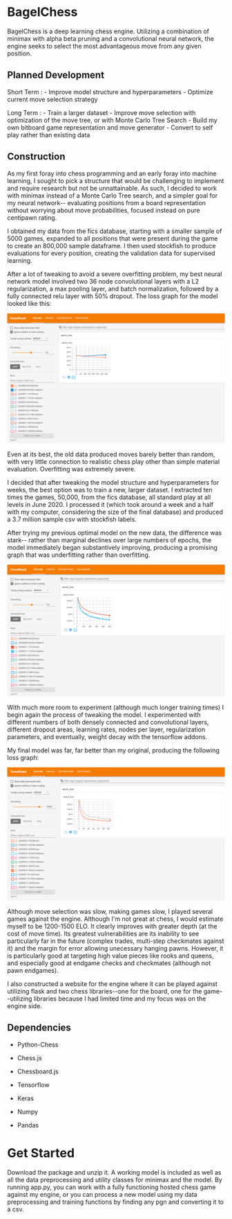 BagelChess
==========

BagelChess is a deep learning chess engine. Utilizing a combination of minimax
with alpha beta pruning and a convolutional neural network, the engine seeks to
select the most advantageous move from any given position.

Planned Development
-------------------

Short Term : - Improve model structure and hyperparameters - Optimize current
move selection strategy

Long Term : - Train a larger dataset - Improve move selection with optimization
of the move tree, or with Monte Carlo Tree Search - Build my own bitboard game
representation and move generator - Convert to self play rather than existing
data

Construction
------------

As my first foray into chess programming and an early foray into machine
learning, I sought to pick a structure that would be challenging to implement
and require research but not be unnattainable. As such, I decided to work with
minimax instead of a Monte Carlo Tree search, and a simpler goal for my neural
network-- evaluating positions from a board representation without worrying
about move probabilities, focused instead on pure centipawn rating.

I obtained my data from the fics database, starting with a smaller sample of
5000 games, expanded to all positions that were present during the game to
create an 800,000 sample dataframe. I then used stockfish to produce evaluations
for every position, creating the validation data for supervised learning.

After a lot of tweaking to avoid a severe overfitting problem, my best neural
network model involved two 36 node convolutional layers with a L2
regularization, a max pooling layer, and batch normalization, followed by a
fully connected relu layer with 50% dropout. The loss graph for the model looked
like this:

![Old Data Graph](./model_graphs/oldDataCrop.png)

Even at its best, the old data produced moves barely better than random, with
very little connection to realistic chess play other than simple material
evaluation. Overfitting was extremely severe.

I decided that after tweaking the model structure and hyperparameters for weeks,
the best option was to train a new, larger dataset. I extracted ten times the
games, 50,000, from the fics database, all standard play at all levels in June
2020. I processed it (which took around a week and a half with my computer,
considering the size of the final database) and produced a 3.7 million sample
csv with stockfish labels.

After trying my previous optimal model on the new data, the difference was
stark-- rather than marginal declines over large numbers of epochs, the model
immediately began substantively improving, producing a promising graph that was
underfitting rather than overfitting.

![New Data Graph](./model_graphs/newDataCrop.png)

With much more room to experiment (although much longer training times) I begin
again the process of tweaking the model. I experimented with different numbers
of both densely connected and convolutional layers, different dropout areas,
learning rates, nodes per layer, regularization parameters, and eventually,
weight decay with the tensorflow addons.

My final model was far, far better than my original, producing the following
loss graph:

![New Data Optimal Graph](./model_graphs/newDataOptimal.png)

Although move selection was slow, making games slow, I played several games
against the engine. Although I'm not great at chess, I would estimate myself to
be 1200-1500 ELO. It clearly improves with greater depth (at the cost of move
time). Its greatest vulnerabilities are its inability to see particularly far in
the future (complex trades, multi-step checkmates against it) and the margin for
error allowing unecessary hanging pawns. However, it is particularly good at
targeting high value pieces like rooks and queens, and especially good at
endgame checks and checkmates (although not pawn endgames).

I also constructed a website for the engine where it can be played against
utilizing flask and two chess libraries--one for the board, one for the
game--utilizing libraries because I had limited time and my focus was on the
engine side.

Dependencies
------------

-   Python-Chess

-   Chess.js

-   Chessboard.js

-   Tensorflow

-   Keras

-   Numpy

-   Pandas

Get Started
===========

Download the package and unzip it. A working model is included as well as all
the data preprocessing and utility classes for minimax and the model. By running
app.py, you can work with a fully functioning hosted chess game against my
engine, or you can process a new model using my data preprocessing and training
functions by finding any pgn and converting it to a csv.
